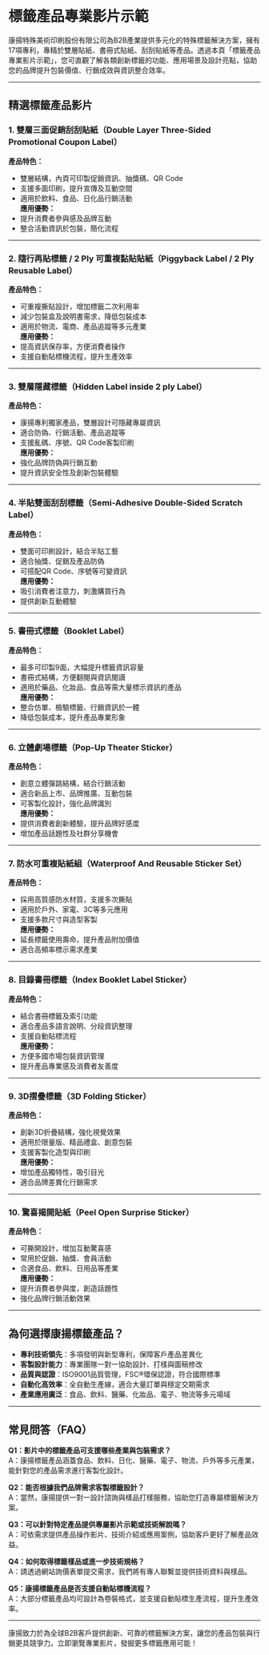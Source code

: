 # 標籤產品專業影片示範

康揚特殊美術印刷股份有限公司為B2B產業提供多元化的特殊標籤解決方案，擁有17項專利，專精於雙層貼紙、書冊式貼紙、刮刮貼紙等產品。透過本頁「標籤產品專業影片示範」，您可直觀了解各類創新標籤的功能、應用場景及設計亮點，協助您的品牌提升包裝價值、行銷成效與資訊整合效率。

---

## 精選標籤產品影片

### 1. 雙層三面促銷刮刮貼紙（Double Layer Three-Sided Promotional Coupon Label）  
**產品特色：**
- 雙層結構，內頁可印製促銷資訊、抽獎碼、QR Code
- 支援多面印刷，提升宣傳及互動空間
- 適用於飲料、食品、日化品行銷活動  
**應用優勢：**
- 提升消費者參與感及品牌互動
- 整合活動資訊於包裝，簡化流程

---

### 2. 隨行再貼標籤 / 2 Ply 可重複黏貼貼紙（Piggyback Label / 2 Ply Reusable Label）  
**產品特色：**
- 可重複撕貼設計，增加標籤二次利用率
- 減少包裝盒及說明書需求，降低包裝成本
- 適用於物流、電商、產品追蹤等多元產業  
**應用優勢：**
- 提高資訊保存率，方便消費者操作
- 支援自動貼標機流程，提升生產效率

---

### 3. 雙層隱藏標籤（Hidden Label inside 2 ply Label）  
**產品特色：**
- 康揚專利獨家產品，雙層設計可隱藏專屬資訊
- 適合防偽、行銷活動、產品追蹤等
- 支援亂碼、序號、QR Code客製印刷  
**應用優勢：**
- 強化品牌防偽與行銷互動
- 提升資訊安全性及創新包裝體驗

---

### 4. 半貼雙面刮刮標籤（Semi-Adhesive Double-Sided Scratch Label）  
**產品特色：**
- 雙面可印刷設計，結合半貼工藝
- 適合抽獎、促銷及產品防偽
- 可搭配QR Code、序號等可變資訊  
**應用優勢：**
- 吸引消費者注意力，刺激購買行為
- 提供創新互動體驗

---

### 5. 書冊式標籤（Booklet Label）  
**產品特色：**
- 最多可印製9面，大幅提升標籤資訊容量
- 書冊式結構，方便翻閱與資訊閱讀
- 適用於藥品、化妝品、食品等需大量標示資訊的產品  
**應用優勢：**
- 整合仿單、檢驗標籤、行銷資訊於一體
- 降低包裝成本，提升產品專業形象

---

### 6. 立體劇場標籤（Pop-Up Theater Sticker）  
**產品特色：**
- 創意立體彈跳結構，結合行銷活動
- 適合新品上市、品牌推廣、互動包裝
- 可客製化設計，強化品牌識別  
**應用優勢：**
- 提供消費者創新體驗，提升品牌好感度
- 增加產品話題性及社群分享機會

---

### 7. 防水可重複貼紙組（Waterproof And Reusable Sticker Set）  
**產品特色：**
- 採用高質感防水材質，支援多次撕貼
- 適用於戶外、家電、3C等多元應用
- 支援多款尺寸與造型客製  
**應用優勢：**
- 延長標籤使用壽命，提升產品附加價值
- 適合高頻率標示需求產業

---

### 8. 目錄書冊標籤（Index Booklet Label Sticker）  
**產品特色：**
- 結合書冊標籤及索引功能
- 適合產品多語言說明、分段資訊整理
- 支援自動貼標流程  
**應用優勢：**
- 方便多國市場包裝資訊管理
- 提升產品專業感及消費者友善度

---

### 9. 3D摺疊標籤（3D Folding Sticker）  
**產品特色：**
- 創新3D折疊結構，強化視覺效果
- 適用於限量版、精品禮盒、創意包裝
- 支援客製化造型與印刷  
**應用優勢：**
- 增加產品獨特性，吸引目光
- 適合品牌差異化行銷需求

---

### 10. 驚喜揭開貼紙（Peel Open Surprise Sticker）  
**產品特色：**
- 可撕開設計，增加互動驚喜感
- 常用於促銷、抽獎、會員活動
- 合適食品、飲料、日用品等產業  
**應用優勢：**
- 提升消費者參與度，創造話題性
- 強化品牌行銷活動效果

---

## 為何選擇康揚標籤產品？

- **專利技術領先**：多項發明與新型專利，保障客戶產品差異化
- **客製設計能力**：專業團隊一對一協助設計、打樣與圖稿修改
- **品質與認證**：ISO9001品質管理，FSC®環保認證，符合國際標準
- **自動化高效率**：全自動生產線，適合大量訂單與穩定交期需求
- **產業應用廣泛**：食品、飲料、醫藥、化妝品、電子、物流等多元場域

---

## 常見問答（FAQ）

**Q1：影片中的標籤產品可支援哪些產業與包裝需求？**  
A：康揚標籤產品涵蓋食品、飲料、日化、醫藥、電子、物流、戶外等多元產業，能針對您的產品需求進行客製化設計。

**Q2：能否根據我們品牌需求客製標籤設計？**  
A：當然，康揚提供一對一設計諮詢與樣品打樣服務，協助您打造專屬標籤解決方案。

**Q3：可以針對特定產品提供專屬影片示範或技術解說嗎？**  
A：可依需求提供產品操作影片、技術介紹或應用案例，協助客戶更好了解產品效益。

**Q4：如何取得標籤樣品或進一步技術規格？**  
A：請透過網站詢價表單提交需求，我們將有專人聯繫並提供技術資料與樣品。

**Q5：康揚標籤產品是否支援自動貼標機流程？**  
A：大部分標籤產品均可設計為卷裝格式，並支援自動貼標生產流程，提升生產效率。

---

康揚致力於為全球B2B客戶提供創新、可靠的標籤解決方案，讓您的產品包裝與行銷更具競爭力。立即瀏覽專業影片，發掘更多標籤應用可能！